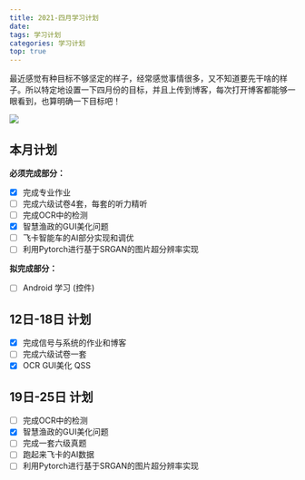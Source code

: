 ```yaml
---
title: 2021-四月学习计划
date: 
tags: 学习计划
categories: 学习计划
top: true
---
```


最近感觉有种目标不够坚定的样子，经常感觉事情很多，又不知道要先干啥的样子。所以特定地设置一下四月份的目标，并且上传到博客，每次打开博客都能够一眼看到，也算明确一下目标吧！



![](https://cdn.jsdelivr.net/gh/Miller-em/IMAGS/img/20210415180054.gif)



## 本月计划

**必须完成部分：**

- [x] 完成专业作业
- [ ] 完成六级试卷4套，每套的听力精听
- [ ] 完成OCR中的检测
- [x] 智慧渔政的GUI美化问题
- [ ] 飞卡智能车的AI部分实现和调优
- [ ] 利用Pytorch进行基于SRGAN的图片超分辨率实现

**拟完成部分：**

- [ ] Android 学习 (控件)

## 12日-18日 计划

- [x] 完成信号与系统的作业和博客
- [ ] 完成六级试卷一套
- [x] OCR GUI美化  QSS

## 19日-25日 计划

- [ ] 完成OCR中的检测
- [x] 智慧渔政的GUI美化问题
- [ ] 完成一套六级真题
- [ ] 跑起来飞卡的AI数据
- [ ] 利用Pytorch进行基于SRGAN的图片超分辨率实现